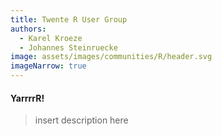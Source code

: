 ```yaml
---
title: Twente R User Group
authors:
  - Karel Kroeze
  - Johannes Steinruecke
image: assets/images/communities/R/header.svg
imageNarrow: true
---
```


#### Yarrrr**R**!

> insert description here